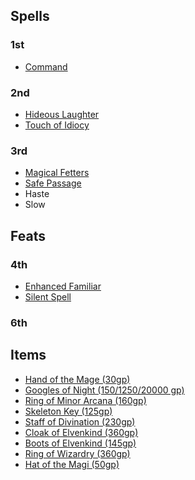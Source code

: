 ## Spells

### 1st

- [Command](https://2e.aonprd.com/Spells.aspx?ID=45)

### 2nd

- [Hideous Laughter](https://pf2.d20pfsrd.com/spell/hideous-laughter/)
- [Touch of Idiocy](https://2e.aonprd.com/Spells.aspx?ID=341)

### 3rd

- [Magical Fetters](https://2e.aonprd.com/Spells.aspx?ID=821)
- [Safe Passage](https://pf2.d20pfsrd.com/spell/safe-passage/)
- Haste
- Slow

## Feats

### 4th

- [Enhanced Familiar](https://2e.aonprd.com/Feats.aspx?ID=318)
- [Silent Spell](https://2e.aonprd.com/Feats.aspx?ID=644)

### 6th

## Items

- [Hand of the Mage (30gp)](https://2e.aonprd.com/Equipment.aspx?ID=440)
- [Googles of Night (150/1250/20000 gp)](https://2e.aonprd.com/Equipment.aspx?ID=438)
- [Ring of Minor Arcana (160gp)](https://2e.aonprd.com/Equipment.aspx?ID=478)
- [Skeleton Key (125gp)](https://2e.aonprd.com/Equipment.aspx?ID=266)
- [Staff of Divination (230gp)](https://2e.aonprd.com/Equipment.aspx?ID=353)
- [Cloak of Elvenkind (360gp)](https://2e.aonprd.com/Equipment.aspx?ID=424)
- [Boots of Elvenkind (145gp)](https://2e.aonprd.com/Equipment.aspx?ID=413)
- [Ring of Wizardry (360gp)](https://2e.aonprd.com/Equipment.aspx?ID=462)
- [Hat of the Magi (50gp)](https://2e.aonprd.com/Equipment.aspx?ID=443)
